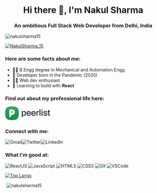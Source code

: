 <h1 align="center">Hi there 👋, I'm Nakul Sharma</h1>
<h3 align="center">An ambitious Full Stack Web Developer from Delhi, India</h3>

<p align="left"> <img src="https://komarev.com/ghpvc/?username=nakulsharma15&label=Profile%20views&color=0e75b6&style=flat" alt="nakulsharma15" /> </p>

<p><a href="https://twitter.com/NakulSharma_15" target="blank"><img src="https://img.shields.io/twitter/follow/NakulSharma_15?logo=twitter&color=0e75b6&style=flat-square&label=Follow" alt="NakulSharma_15" /></a> </p>

<h3>Here are some facts about me:</h3>

- 👩‍🎓 B.Engg degree in Mechanical and Automation Engg.
- 🧠 Developer born in the Pandemic (2020)
- 👩‍💻 Web dev enthusiast
- 🌱 Learning to build with **React**

<h3>Find out about my professional life here:</h3>
<a href="https://peerlist.io/nakulsharma"><img height=44 src="https://github.com/Siddhant-K-code/Siddhant-K-code/blob/master/PL%20Logo%20-%20Primary.svg"/></a>

<h3 align="left">Connect with me:</h3>
<a href="mailto:nakuls309@gmail.com"><img src="https://img.shields.io/badge/Gmail-D14836?style=for-the-badge&logo=gmail&logoColor=white" alt="Gmail" align="left"/></a> 
<a href="https://twitter.com/NakulSharma_15"><img src="https://img.shields.io/badge/Twitter-1DA1F2?style=for-the-badge&logo=twitter&logoColor=white" alt="Twitter"  align="left"/></a>
<a href="https://linkedin.com/in/nakulsharma15"><img src="https://img.shields.io/badge/LinkedIn-0077B5?style=for-the-badge&logo=linkedin&logoColor=white" alt="LinkedIn" align="left"/></a>

<br />

<h3 align="left">What I'm good at:</h3>
<p>
<img src="https://img.shields.io/badge/React-20232A?style=for-the-badge&logo=react&logoColor=61DAFB" alt="ReactJS" />
<img src="https://img.shields.io/badge/JavaScript-F7DF1E?style=for-the-badge&logo=javascript&logoColor=black" alt="JavaScript" />
<img src="https://img.shields.io/badge/HTML5-E34F26?style=for-the-badge&logo=html5&logoColor=white" alt="HTML5" />
<img src="https://img.shields.io/badge/CSS3-1572B6?style=for-the-badge&logo=css3&logoColor=white" alt="CSS3" />
<img src="https://img.shields.io/badge/Git-F05032?style=for-the-badge&logo=git&logoColor=white" alt="Git" /> 
<img src="https://img.shields.io/badge/Visual_Studio_Code-0078D4?style=for-the-badge&logo=visual%20studio%20code&logoColor=white" alt="VSCode" />
</p>

[![Top Langs](https://github-readme-stats.vercel.app/api/top-langs/?username=nakulsharma15)](https://github.com/nakulsharma15)

<p>&nbsp;<img align="center" src="https://github-readme-stats.vercel.app/api?username=nakulsharma15&show_icons=true&&theme= tokyonight&hide=issues&count_private=true" alt="nakulsharma15" /></p>
